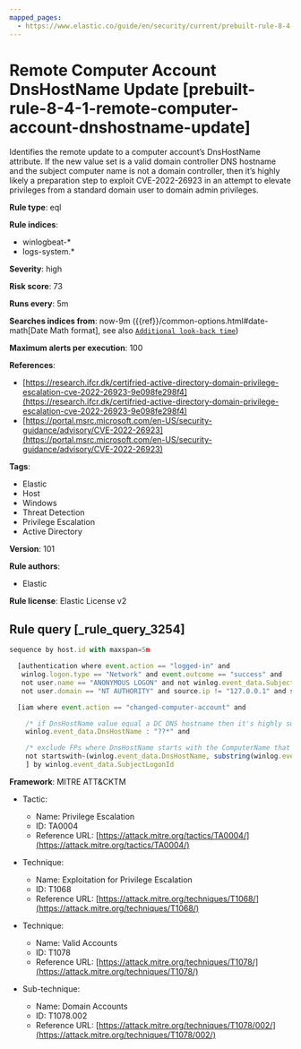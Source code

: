 ```yaml
---
mapped_pages:
  - https://www.elastic.co/guide/en/security/current/prebuilt-rule-8-4-1-remote-computer-account-dnshostname-update.html
---
```


# Remote Computer Account DnsHostName Update [prebuilt-rule-8-4-1-remote-computer-account-dnshostname-update]

Identifies the remote update to a computer account’s DnsHostName attribute. If the new value set is a valid domain controller DNS hostname and the subject computer name is not a domain controller, then it’s highly likely a preparation step to exploit CVE-2022-26923 in an attempt to elevate privileges from a standard domain user to domain admin privileges.

**Rule type**: eql

**Rule indices**:

* winlogbeat-*
* logs-system.*

**Severity**: high

**Risk score**: 73

**Runs every**: 5m

**Searches indices from**: now-9m ({{ref}}/common-options.html#date-math[Date Math format], see also [`Additional look-back time`](docs-content://solutions/security/detect-and-alert/create-detection-rule.md#rule-schedule))

**Maximum alerts per execution**: 100

**References**:

* [https://research.ifcr.dk/certifried-active-directory-domain-privilege-escalation-cve-2022-26923-9e098fe298f4](https://research.ifcr.dk/certifried-active-directory-domain-privilege-escalation-cve-2022-26923-9e098fe298f4)
* [https://portal.msrc.microsoft.com/en-US/security-guidance/advisory/CVE-2022-26923](https://portal.msrc.microsoft.com/en-US/security-guidance/advisory/CVE-2022-26923)

**Tags**:

* Elastic
* Host
* Windows
* Threat Detection
* Privilege Escalation
* Active Directory

**Version**: 101

**Rule authors**:

* Elastic

**Rule license**: Elastic License v2

## Rule query [_rule_query_3254]

```js
sequence by host.id with maxspan=5m

  [authentication where event.action == "logged-in" and
   winlog.logon.type == "Network" and event.outcome == "success" and
   not user.name == "ANONYMOUS LOGON" and not winlog.event_data.SubjectUserName : "*$" and
   not user.domain == "NT AUTHORITY" and source.ip != "127.0.0.1" and source.ip !="::1"] by winlog.event_data.TargetLogonId

  [iam where event.action == "changed-computer-account" and

    /* if DnsHostName value equal a DC DNS hostname then it's highly suspicious */
    winlog.event_data.DnsHostName : "??*" and

    /* exclude FPs where DnsHostName starts with the ComputerName that was changed */
    not startswith~(winlog.event_data.DnsHostName, substring(winlog.event_data.TargetUserName, 0, length(winlog.event_data.TargetUserName) - 1))
    ] by winlog.event_data.SubjectLogonId
```

**Framework**: MITRE ATT&CKTM

* Tactic:

    * Name: Privilege Escalation
    * ID: TA0004
    * Reference URL: [https://attack.mitre.org/tactics/TA0004/](https://attack.mitre.org/tactics/TA0004/)

* Technique:

    * Name: Exploitation for Privilege Escalation
    * ID: T1068
    * Reference URL: [https://attack.mitre.org/techniques/T1068/](https://attack.mitre.org/techniques/T1068/)

* Technique:

    * Name: Valid Accounts
    * ID: T1078
    * Reference URL: [https://attack.mitre.org/techniques/T1078/](https://attack.mitre.org/techniques/T1078/)

* Sub-technique:

    * Name: Domain Accounts
    * ID: T1078.002
    * Reference URL: [https://attack.mitre.org/techniques/T1078/002/](https://attack.mitre.org/techniques/T1078/002/)



